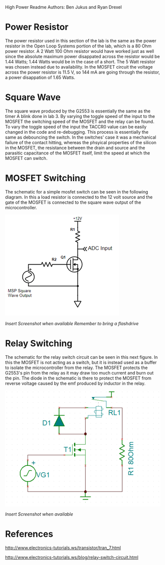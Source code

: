 High Power Readme
Authors: Ben Jukus and Ryan Drexel

# Power Resistor
The power resistor used in this section of the lab is the same as the power resistor in the Open Loop Systems portion of the lab, which is a 80 Ohm power resistor. A 2 Watt 100 Ohm resistor would have worked just as well since the absolute maximum power disappated across the resistor would be 1.44 Watts; 1.44 Watts would be in the case of a short. The 5 Watt resistor was chosen instead due to availability. 
In the MOSFET circuit the voltage across the power resistor is 11.5 V, so 144 mA are going through the resistor, a power disappation of 1.65 Watts. 

# Square Wave
The square wave produced by the G2553 is essentially the same as the timer A blink done in lab 3. By varying the toggle speed of the input to the MOSFET the switching speed of the MOSFET and the relay can be found. To vary the toggle speed of the input the TACCR0 value can be easily changed in the code and re-debugging. 
This process is essentially the same as debouncing the switch. In the switches' case it was a mechanical failure of the contact hitting, whereas the phsyical properties of the silicon in the MOSFET, the resistance between the drain and source and the parasitic capacitance of the MOSFET itself, limit the speed at which the MOSFET can switch. 

# MOSFET Switching
The schematic for a simple mosfet switch can be seen in the following diagram. In this a load resistor is connected to the 12 volt source and the gate of the MOSFET is connected to the square wave output of the microcontroller. 

![MosfetSwitchingSchematic](MosfetSwitchingSchematic.png) 

*Insert Screenshot when available* *Remember to bring a flashdrive*

# Relay Switching 
The schematic for the relay switch circuit can be seen in this next figure. In this the MOSFET is not acting as a switch, but it is instead used as a buffer to isolate the microcontroller from the relay. The MOSFET protects the G2553's pin from the relay as it may draw too much current and burn out the pin. The diode in the schematic is there to protect the MOSFET from reverse voltage caused by the emf produced by inductor in the relay. 

![RelaySwitchSchematic](RelaySwitchSchematic.PNG) 

*Insert Screenshot when available*

# References
http://www.electronics-tutorials.ws/transistor/tran_7.html

http://www.electronics-tutorials.ws/blog/relay-switch-circuit.html



